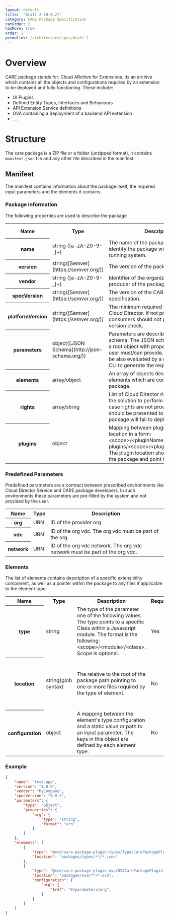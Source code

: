 ```yaml
---
layout: default
title:  "Draft 2 (0.0.2)"
category: CARE Package Specification
catOrder: 2
hasMore: true
order: 2
permalink: /architecture/spec/draft_2
---
```

# Overview

CARE package stands for: Cloud ARchive for Extensions. Its an archive which contains all the objects and configurations required by an extension to be deployed and fully functioning. These include:
* UI Plugins
* Defined Entity Types, Interfaces and Behaviours
* API Extension Service definitions
* OVA containing a deployment of a backend API extension
* ....

# Structure
The care package is a ZIP file or a folder (unzipped format), it contains `manifest.json` file and any other file described in the manifest. 

## Manifest
The manifest contains information about the package itself, the required input parameters and the elements it contains.

### Package Information
The following properties are used to describe the package
<table class="table">
  <tr>
    <th>Name</th>
    <th>Type</th>
    <th>Description</th>
    <th>Required</th>
    <th>Default Value</th>
  </tr>
  <tr >
    <th>name</th>
    <td>string ([a-zA-Z0-9-_]+)</td>
    <td class="left">The name of the package. It is used to identify the package within a repository or running system.</td>
    <td>Yes</td>
    <td>-</td>
  </tr>
  <tr >
    <th>version</th>
    <td>string([Semver](https://semver.org/))</td>
    <td class="left">The version of the package.</td>
    <td>Yes</td>
    <td>-</td>
  </tr>
  <tr >
    <th>vendor</th>
    <td>string ([a-zA-Z0-9-_]+)</td>
    <td class="left">Identifier of the organization or the user producer of the package.</td>
    <td>Yes</td>
    <td>-</td>
  </tr>
  <tr >
    <th>specVersion</th>
    <td>string([Semver](https://semver.org/))</td>
    <td class="left">The version of the CARE package specification.</td>
    <td>Yes</td>
    <td>-</td>
  </tr>
  <tr >
    <th>platformVersion</th>
    <td>string([Semver](https://semver.org/))</td>
    <td class="left">The minimum required version of the Cloud Director. If not provided, consumers should not perform platform version check.</td>
    <td>Yes</td>
    <td>-</td>
  </tr>
  <tr >
    <th>parameters</th>
    <td>object([JSON Schema](http://json-schema.org/))</td>
    <td class="left">Parameters are described using JSON schema. The JSON schema should define a root object with properties, which the user must/can provide. The schema can be also evaluated by a data driven UI or CLI to generate the required input fields.</td>
    <td>No</td>
    <td>{}</td>
  </tr>
  <tr >
    <th>elements</th>
    <td>array/object</td>
    <td class="left">An array of objects describing the elements which are contained within the package.</td>
    <td>Yes</td>
    <td>-</td>
  </tr>
  <tr >
    <th>rights</th>
    <td>array/string</td>
    <td class="left">List of Cloud Director rights required by the solution to perform deployment. In case rights are not provided warning should be presented to the user or package will fail to deploy</td>
    <td>No</td>
    <td>-</td>
  </tr>
  <tr >
    <th>plugins</th>
    <td>object</td>
    <td class="left">Mapping between plugin name and plugin location in a form:
&lt;scope&gt;/&lt;pluginName&gt;: plugins/&lt;scope&gt;/&lt;pluginName&gt;/deploy.js
The plugin location should exists within the package and point to a valid plugin</td>
    <td>No</td>
    <td>-</td>
  </tr>
</table>

### Predefined Parameters
Predefined parameters are a contract between prescribed environments like Cloud Director Service and CARE package developers. In such environments these parameters are pre-filled by the system and not provided by the user.
<table class="table">
  <tr>
    <th>Name</th>
    <th>Type</th>
    <th>Description</th>
  </tr>
  <tr >
    <th>org</th>
    <td>URN</td>
    <td class="left">ID of the provider org</td>
  </tr>
  <tr >
    <th>vdc</th>
    <td>URN</td>
    <td class="left">ID of the org vdc. The org vdc must be part of the org.</td>
  </tr>
  <tr >
    <th>network</th>
    <td>URN</td>
    <td class="left">ID of the org vdc network. The org vdc network must be part of the org vdc.</td>
  </tr>
</table>

### Elements
The list of elements contains description of a specific extensibility component, as well as a pointer within the package to any files if applicable to the element type.
<table class="table">
  <tr>
    <th>Name</th>
    <th>Type</th>
    <th>Description</th>
    <th>Required</th>
    <th>Default Value</th>
  </tr>
  <tr >
    <th>type</th>
    <td>string</td>
    <td class="left">The type of the parameter one of the following values. The type points to a specific Class within a Javascript module. The format is the following: &lt;scope&gt;/&lt;module&gt;/&lt;class&gt;. Scope is optional.</td>
    <td>Yes</td>
    <td>-</td>
  </tr>
  <tr >
    <th>location</th>
    <td>string(glob syntax)</td>
    <td class="left">The relative to the root of the package path pointing to one or more files required by the type of element.</td>
    <td>No</td>
    <td>Each element type will define a default location:
ui: ui/build/*.zip
types: types/**/*.json
ova: **/*.ova</td>
  </tr>
  <tr >
    <th>configuration</th>
    <td>object</td>
    <td class="left">A mapping between the element's type configuration and a static value or path to an input parameter. The keys in this object are defined by each element type.</td>
    <td>No</td>
    <td>-</td>
  </tr>
</table>

### Example
```json
{
    "name": "test-app",
    "version": "1.0.0",
    "vendor": "MyCompany",
    "specVersion": "0.0.2",
    "parameters": {
        "type": "object",
        "properties": {
            "org": {
                "type": "string",
                "format": "urn"
            }
        }
    },
    "elements": [
        {
            "type": "@vcd/care-package-plugin-types/TypesCarePackagePlugin",
            "location": "packages/types/**/*.json"
        },
        {
            "type": "@vcd/care-package-plugin-ova/OVACarePackagePlugin",
            "location": "packages/ova/**/*.ova",
            "configuration": {
                "org": {
                    "$ref": "#/parameters/org",
                }
            }
        }
    ]
}
```

